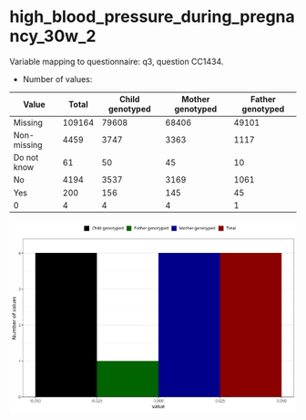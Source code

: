 # high_blood_pressure_during_pregnancy_30w_2
Variable mapping to questionnaire: q3, question CC1434.
- Number of values:

| Value | Total | Child genotyped | Mother genotyped | Father genotyped |
| ----- | ----- | --------------- | ---------------- | ---------------- |
| Missing | 109164 | 79608 | 68406 | 49101 |
| Non-missing | 4459 | 3747 | 3363 | 1117 |
| Do not know | 61 | 50 | 45 |10 |
| No | 4194 | 3537 | 3169 |1061 |
| Yes | 200 | 156 | 145 |45 |
| 0 | 4 | 4 | 4 | 1 |



![](high_blood_pressure_during_pregnancy_30w_2_n.png)



